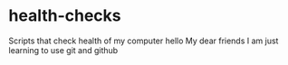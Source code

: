 # health-checks
Scripts that check health of my computer
hello My dear friends I am just learning to use git and github

